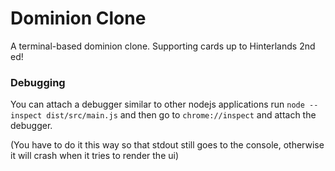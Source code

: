 # Dominion Clone

A terminal-based dominion clone.
Supporting cards up to Hinterlands 2nd ed!




### Debugging
You can attach a debugger similar to other nodejs applications
run `node --inspect dist/src/main.js` 
and then go to `chrome://inspect` and attach the debugger.

(You have to do it this way so that stdout still goes to the console, otherwise it will crash when it tries to 
render the ui)